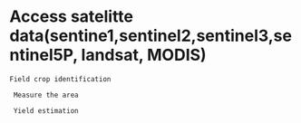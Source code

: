 # Access satelitte data(sentine1,sentinel2,sentinel3,sentinel5P, landsat, MODIS)

    Field crop identification

     Measure the area

     Yield estimation
